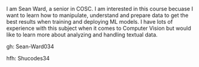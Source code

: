 I am Sean Ward, a senior in COSC. I am interested in this course becuase I want to learn how to manipulate, understand and prepare data to get the best results when training and deploying ML models. I have lots of experience with this subject when it comes to Computer Vision but would like to learn more about analyzing and handling textual data.

gh: Sean-Ward034

hfh: Shucodes34
